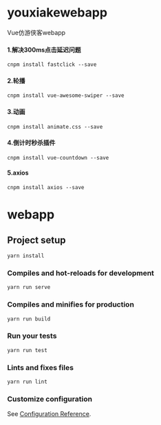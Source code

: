 # youxiakewebapp
Vue仿游侠客webapp

#### 1.解决300ms点击延迟问题

`cnpm install fastclick --save`

#### 2.轮播

`cnpm install vue-awesome-swiper --save`

#### 3.动画

`cnpm install animate.css --save`

#### 4.倒计时秒杀插件

`cnpm install vue-countdown --save`

#### 5.axios

`cnpm install axios --save`

# webapp

## Project setup

```
yarn install
```

### Compiles and hot-reloads for development

```
yarn run serve
```

### Compiles and minifies for production

```
yarn run build
```

### Run your tests

```
yarn run test
```

### Lints and fixes files

```
yarn run lint
```

### Customize configuration

See [Configuration Reference](https://cli.vuejs.org/config/).
